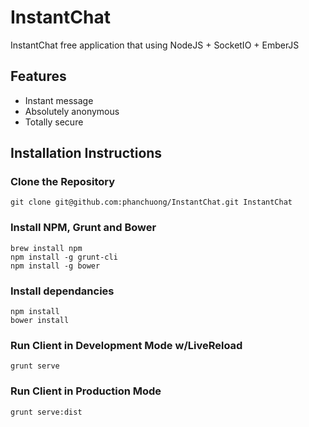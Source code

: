 # InstantChat

InstantChat free application that using NodeJS + SocketIO + EmberJS

## Features

- Instant message
- Absolutely anonymous
- Totally secure

## Installation Instructions

### Clone the Repository
    git clone git@github.com:phanchuong/InstantChat.git InstantChat

### Install NPM, Grunt and Bower
    brew install npm
    npm install -g grunt-cli
    npm install -g bower

### Install dependancies
    npm install
    bower install

### Run Client in Development Mode w/LiveReload
    grunt serve
    
### Run Client in Production Mode
    grunt serve:dist